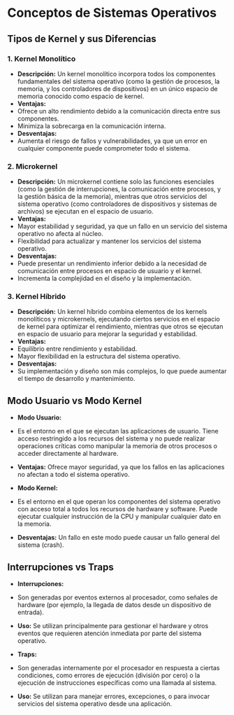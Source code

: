 # Conceptos de Sistemas Operativos

## Tipos de Kernel y sus Diferencias

### 1. Kernel Monolítico
- **Descripción:** Un kernel monolítico incorpora todos los componentes fundamentales del sistema operativo (como la gestión de procesos, la memoria, y los controladores de dispositivos) en un único espacio de memoria conocido como espacio de kernel.
- **Ventajas:**
- Ofrece un alto rendimiento debido a la comunicación directa entre sus componentes.
- Minimiza la sobrecarga en la comunicación interna.
- **Desventajas:**
- Aumenta el riesgo de fallos y vulnerabilidades, ya que un error en cualquier componente puede comprometer todo el sistema.

### 2. Microkernel
- **Descripción:** Un microkernel contiene solo las funciones esenciales (como la gestión de interrupciones, la comunicación entre procesos, y la gestión básica de la memoria), mientras que otros servicios del sistema operativo (como controladores de dispositivos y sistemas de archivos) se ejecutan en el espacio de usuario.
- **Ventajas:**
- Mayor estabilidad y seguridad, ya que un fallo en un servicio del sistema operativo no afecta al núcleo.
- Flexibilidad para actualizar y mantener los servicios del sistema operativo.
- **Desventajas:**
- Puede presentar un rendimiento inferior debido a la necesidad de comunicación entre procesos en espacio de usuario y el kernel.
- Incrementa la complejidad en el diseño y la implementación.

### 3. Kernel Híbrido
- **Descripción:** Un kernel híbrido combina elementos de los kernels monolíticos y microkernels, ejecutando ciertos servicios en el espacio de kernel para optimizar el rendimiento, mientras que otros se ejecutan en espacio de usuario para mejorar la seguridad y estabilidad.
- **Ventajas:**
- Equilibrio entre rendimiento y estabilidad.
- Mayor flexibilidad en la estructura del sistema operativo.
- **Desventajas:**
- Su implementación y diseño son más complejos, lo que puede aumentar el tiempo de desarrollo y mantenimiento.

## Modo Usuario vs Modo Kernel

- **Modo Usuario:** 
- Es el entorno en el que se ejecutan las aplicaciones de usuario. Tiene acceso restringido a los recursos del sistema y no puede realizar operaciones críticas como manipular la memoria de otros procesos o acceder directamente al hardware.
- **Ventajas:** Ofrece mayor seguridad, ya que los fallos en las aplicaciones no afectan a todo el sistema operativo.

- **Modo Kernel:** 
- Es el entorno en el que operan los componentes del sistema operativo con acceso total a todos los recursos de hardware y software. Puede ejecutar cualquier instrucción de la CPU y manipular cualquier dato en la memoria.
- **Desventajas:** Un fallo en este modo puede causar un fallo general del sistema (crash).

## Interrupciones vs Traps

- **Interrupciones:**
- Son generadas por eventos externos al procesador, como señales de hardware (por ejemplo, la llegada de datos desde un dispositivo de entrada).
- **Uso:** Se utilizan principalmente para gestionar el hardware y otros eventos que requieren atención inmediata por parte del sistema operativo.

- **Traps:**
- Son generadas internamente por el procesador en respuesta a ciertas condiciones, como errores de ejecución (división por cero) o la ejecución de instrucciones específicas como una llamada al sistema.
- **Uso:** Se utilizan para manejar errores, excepciones, o para invocar servicios del sistema operativo desde una aplicación.
